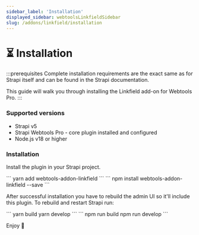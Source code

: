 ```yaml
---
sidebar_label: 'Installation'
displayed_sidebar: webtoolsLinkfieldSidebar
slug: /addons/linkfield/installation
---
```


# ⏳ Installation

:::prerequisites
Complete installation requirements are the exact same as for Strapi itself and can be found in the Strapi documentation.

This guide will walk you through installing the Linkfield add-on for Webtools Pro.
:::

### Supported versions

- Strapi v5
- Strapi Webtools Pro - core plugin installed and configured
- Node.js v18 or higher

### Installation

Install the plugin in your Strapi project.

<Tabs groupId="yarn-npm">
  <TabItem value="yarn" label="Yarn">
    ```
    yarn add webtools-addon-linkfield
    ```
  </TabItem>
  <TabItem value="npm" label="NPM">
    ```
    npm install webtools-addon-linkfield --save
    ```
  </TabItem>
</Tabs>

After successful installation you have to rebuild the admin UI so it'll include this plugin. To rebuild and restart Strapi run:

<Tabs groupId="yarn-npm">
  <TabItem value="yarn" label="Yarn">
    ```
    yarn build
    yarn develop
    ```
  </TabItem>
  <TabItem value="npm" label="NPM">
    ```
    npm run build
    npm run develop
    ```
  </TabItem>
</Tabs>

Enjoy 🎉
